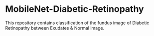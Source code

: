 # MobileNet-Diabetic-Retinopathy
This repository contains classification of the fundus image of Diabetic Retinopathy between Exudates &amp; Normal image.
